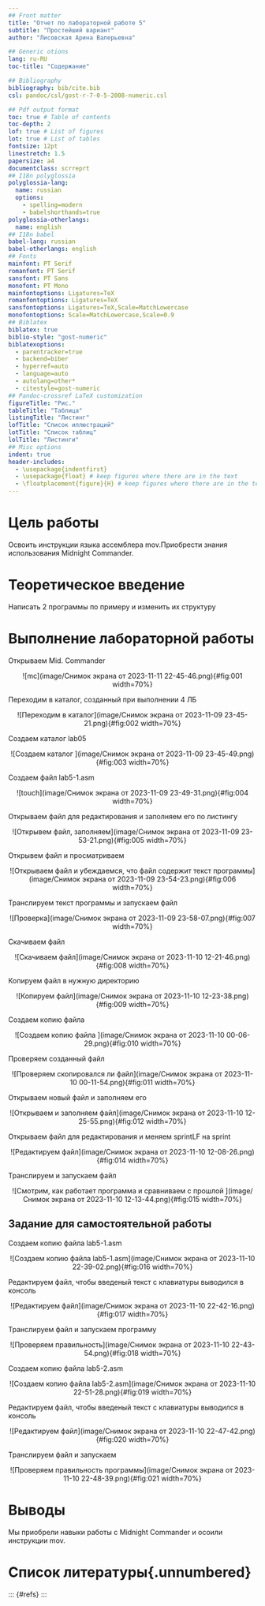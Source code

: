 ```yaml
---
## Front matter
title: "Отчет по лабораторной работе 5"
subtitle: "Простейший вариант"
author: "Лисовская Арина Валерьевна"

## Generic otions
lang: ru-RU
toc-title: "Содержание"

## Bibliography
bibliography: bib/cite.bib
csl: pandoc/csl/gost-r-7-0-5-2008-numeric.csl

## Pdf output format
toc: true # Table of contents
toc-depth: 2
lof: true # List of figures
lot: true # List of tables
fontsize: 12pt
linestretch: 1.5
papersize: a4
documentclass: scrreprt
## I18n polyglossia
polyglossia-lang:
  name: russian
  options:
	- spelling=modern
	- babelshorthands=true
polyglossia-otherlangs:
  name: english
## I18n babel
babel-lang: russian
babel-otherlangs: english
## Fonts
mainfont: PT Serif
romanfont: PT Serif
sansfont: PT Sans
monofont: PT Mono
mainfontoptions: Ligatures=TeX
romanfontoptions: Ligatures=TeX
sansfontoptions: Ligatures=TeX,Scale=MatchLowercase
monofontoptions: Scale=MatchLowercase,Scale=0.9
## Biblatex
biblatex: true
biblio-style: "gost-numeric"
biblatexoptions:
  - parentracker=true
  - backend=biber
  - hyperref=auto
  - language=auto
  - autolang=other*
  - citestyle=gost-numeric
## Pandoc-crossref LaTeX customization
figureTitle: "Рис."
tableTitle: "Таблица"
listingTitle: "Листинг"
lofTitle: "Список иллюстраций"
lotTitle: "Список таблиц"
lolTitle: "Листинги"
## Misc options
indent: true
header-includes:
  - \usepackage{indentfirst}
  - \usepackage{float} # keep figures where there are in the text
  - \floatplacement{figure}{H} # keep figures where there are in the text
---
```


# Цель работы
Освоить инструкции языка ассемблера mov.Приобрести знания использования Midnight Commander.

# Теоретическое введение
Написать 2 программы по примеру и изменить их структуру

# Выполнение лабораторной работы
Открываем Mid. Commander 

<p align="center">![mc](image/Снимок экрана от 2023-11-11 22-45-46.png){#fig:001 width=70%}</p>

Переходим в каталог, созданный при выполнении 4 ЛБ 

<p align="center">![Переходим в каталог](image/Снимок экрана от 2023-11-09 23-45-21.png){#fig:002 width=70%}</p>

Создаем каталог lab05 

<p align="center">![Создаем каталог ](image/Снимок экрана от 2023-11-09 23-45-49.png){#fig:003 width=70%}</p>

Создаем файл lab5-1.asm 

<p align="center">![touch](image/Снимок экрана от 2023-11-09 23-49-31.png){#fig:004 width=70%}</p>

Открываем файл для редактирования и заполняем его по листингу 

<p align="center">![Открывем файл, заполняем](image/Снимок экрана от 2023-11-09 23-53-21.png){#fig:005 width=70%}</p>

Открывем файл и просматриваем 

<p align="center">![Открываем файл и убеждаемся, что файл содержит текст программы](image/Снимок экрана от 2023-11-09 23-54-23.png){#fig:006 width=70%}</p>

Транслируем текст программы и запускаем файл 

<p align="center">![Проверка](image/Снимок экрана от 2023-11-09 23-58-07.png){#fig:007 width=70%}</p>

Скачиваем файл  

<p align="center">![Скачиваем файл](image/Снимок экрана от 2023-11-10 12-21-46.png){#fig:008 width=70%}</p>

Копируем файл в нужную директорию 

<p align="center">![Копируем файл](image/Снимок экрана от 2023-11-10 12-23-38.png){#fig:009 width=70%}</p>

Создаем копию файла 

<p align="center">![Создаем копию файла ](image/Снимок экрана от 2023-11-10 00-06-29.png){#fig:010 width=70%}</p>

Проверяем созданный файл 

<p align="center">![Проверяем скопировался ли файл](image/Снимок экрана от 2023-11-10 00-11-54.png){#fig:011 width=70%}</p>

Открываем новый файл и заполняем его  

<p align="center">![Открываем и заполняем файл](image/Снимок экрана от 2023-11-10 12-25-55.png){#fig:012 width=70%}</p>

Открываем файл для редактирования и меняем sprintLF на sprint

<p align="center">![Редактируем файл](image/Снимок экрана от 2023-11-10 12-08-26.png){#fig:014 width=70%}</p>

Транслируем и запускаем файл

<p align="center">![Смотрим, как работает программа и сравниваем с прошлой ](image/Снимок экрана от 2023-11-10 12-13-44.png){#fig:015 width=70%}</p>


## Задание для самостоятельной работы

Создаем копию файла lab5-1.asm 

<p align="center">![Создаем копию файла lab5-1.asm](image/Снимок экрана от 2023-11-10 22-39-02.png){#fig:016 width=70%}</p>

Редактируем файл, чтобы введеный текст с клавиатуры выводился в консоль 

<p align="center">![Редактируем файл](image/Снимок экрана от 2023-11-10 22-42-16.png){#fig:017 width=70%}</p>

Транслируем файл и запускаем программу 

<p align="center">![Проверяем правильность](image/Снимок экрана от 2023-11-10 22-43-54.png){#fig:018 width=70%}</p>

Создаем копию файла lab5-2.asm 

<p align="center">![Создаем копию файла lab5-2.asm](image/Снимок экрана от 2023-11-10 22-51-28.png){#fig:019 width=70%}</p>

Редактируем файл, чтобы введеный текст с клавиатуры выводился в консоль 

<p align="center">![Редактируем файл](image/Снимок экрана от 2023-11-10 22-47-42.png){#fig:020 width=70%}</p>

Транслируем файл и запускаем 

<p align="center">![Проверяем правильность программы](image/Снимок экрана от 2023-11-10 22-48-39.png){#fig:021 width=70%}</p>

# Выводы

Мы приобрели навыки работы с Midnight Commander и осоили инструкции mov.

# Список литературы{.unnumbered}

::: {#refs}
:::
